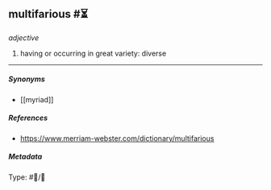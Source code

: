 
## multifarious  #⏳ 

_adjective_

1. having or occurring in great variety: diverse

___

##### Synonyms

-   [[myriad]]

##### References 

- https://www.merriam-webster.com/dictionary/multifarious

##### Metadata

Type: #💬/💬 